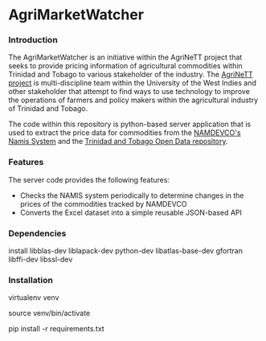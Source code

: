 # AgriMarketWatcher

### Introduction
The AgriMarketWatcher is an initiative within the AgriNeTT project that seeks to provide pricing information of agricultural commodities within Trinidad and Tobago to various stakeholder of the industry. The [AgriNeTT project](http://sta.uwi.edu/agrinett/) is multi-discipline team within the University of the West Indies and other stakeholder that attempt to find ways to use technology to improve the operations of farmers and policy makers within the agricultural industry of Trinidad and Tobago.

The code within this repository is python-based server application that is used to extract the price data for commodities from the [NAMDEVCO's Namis System](http://www.namistt.com/) and the [Trinidad and Tobago Open Data repository](http://data.tt/).

### Features
The server code provides the following features:
* Checks the NAMIS system periodically to determine changes in the prices of the commodities tracked by NAMDEVCO
* Converts the Excel dataset into a simple reusable JSON-based API 



### Dependencies
install libblas-dev liblapack-dev python-dev libatlas-base-dev gfortran libffi-dev libssl-dev

### Installation
virtualenv venv

source venv/bin/activate

pip install -r requirements.txt
